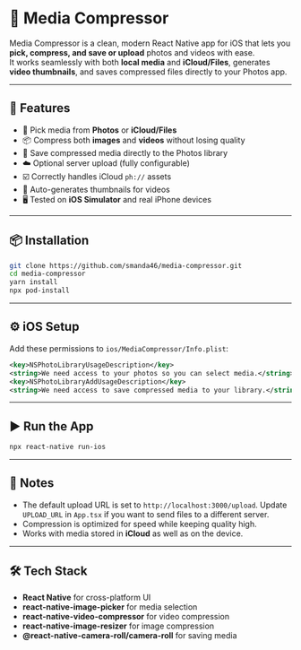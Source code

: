 # 📱 Media Compressor

Media Compressor is a clean, modern React Native app for iOS that lets you **pick, compress, and save or upload** photos and videos with ease.  
It works seamlessly with both **local media** and **iCloud/Files**, generates **video thumbnails**, and saves compressed files directly to your Photos app.

---

## 🚀 Features
- 🎯 Pick media from **Photos** or **iCloud/Files**
- 📦 Compress both **images** and **videos** without losing quality
- 💾 Save compressed media directly to the Photos library
- ☁️ Optional server upload (fully configurable)
- ☑️ Correctly handles iCloud `ph://` assets
- 📸 Auto-generates thumbnails for videos
- 🖥 Tested on **iOS Simulator** and real iPhone devices

---

## 📦 Installation
```bash
git clone https://github.com/smanda46/media-compressor.git
cd media-compressor
yarn install
npx pod-install
````

---

## ⚙️ iOS Setup

Add these permissions to `ios/MediaCompressor/Info.plist`:

```xml
<key>NSPhotoLibraryUsageDescription</key>
<string>We need access to your photos so you can select media.</string>
<key>NSPhotoLibraryAddUsageDescription</key>
<string>We need access to save compressed media to your library.</string>
```

---

## ▶️ Run the App

```bash
npx react-native run-ios
```

---

## 📌 Notes

* The default upload URL is set to `http://localhost:3000/upload`.
  Update `UPLOAD_URL` in `App.tsx` if you want to send files to a different server.
* Compression is optimized for speed while keeping quality high.
* Works with media stored in **iCloud** as well as on the device.

---

## 🛠 Tech Stack

* **React Native** for cross-platform UI
* **react-native-image-picker** for media selection
* **react-native-video-compressor** for video compression
* **react-native-image-resizer** for image compression
* **@react-native-camera-roll/camera-roll** for saving media
